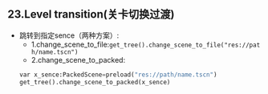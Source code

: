 ## 23.Level transition(关卡切换过渡)
- 跳转到指定sence（两种方案）:
    - 1.change_scene_to_file:`get_tree().change_scene_to_file("res://path/name.tscn")`
    - 2.change_scene_to_packed:
    ```python
    var x_sence:PackedScene=preload("res://path/name.tscn")
    get_tree().change_scene_to_packed(x_sence)
    ```